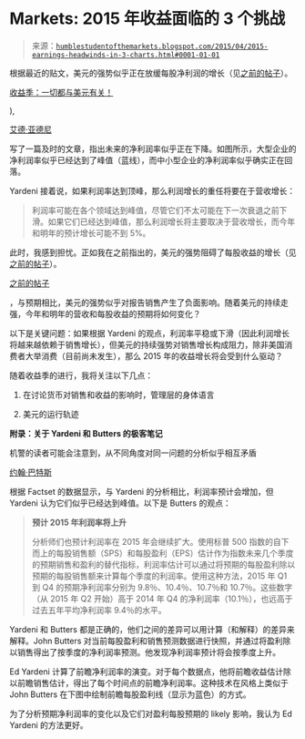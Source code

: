 <!--yml

类别：未分类

日期：2024 年 05 月 18 日 03:22:48

-->

# Markets: 2015 年收益面临的 3 个挑战

> 来源：[`humblestudentofthemarkets.blogspot.com/2015/04/2015-earnings-headwinds-in-3-charts.html#0001-01-01`](https://humblestudentofthemarkets.blogspot.com/2015/04/2015-earnings-headwinds-in-3-charts.html#0001-01-01)

根据最近的贴文，美元的强势似乎正在放缓每股净利润的增长（见[之前的帖子](http://humblestudentofthemarkets.blogspot.com/2015/04/earnings-season-its-all-about-usd.html)）。

[收益季：一切都与美元有关！](http://humblestudentofthemarkets.blogspot.com/2015/04/earnings-season-its-all-about-usd.html)

),

[艾德·亚德尼](http://blog.yardeni.com/2015/04/have-profit-margins-peaked-excerpt.html)

写了一篇及时的文章，指出未来的净利润率似乎正在下降。如图所示，大型企业的净利润率似乎已经达到了峰值（蓝线），而中小型企业的净利润率似乎确实正在回落。

Yardeni 接着说，如果利润率达到顶峰，那么利润增长的重任将要在于营收增长：

> 利润率可能在各个领域达到峰值，尽管它们不太可能在下一次衰退之前下滑。如果它们已经达到峰值，那么利润增长将主要取决于营收增长，而今年和明年的预计增长可能不到 5%。

此时，我感到担忧。正如我在之前指出的，美元的强势阻碍了每股收益的增长（见[之前的帖子](http://humblestudentofthemarkets.blogspot.com/2015/04/earnings-season-its-all-about-usd.html)）。

[之前的帖子](http://humblestudentofthemarkets.blogspot.com/2015/04/earnings-season-its-all-about-usd.html)

，与预期相比，美元的强势似乎对报告销售产生了负面影响。随着美元的持续走强，今年和明年的营收和每股收益的预期将如何变化？

以下是关键问题：如果根据 Yardeni 的观点，利润率平稳或下滑（因此利润增长将越来越依赖于销售增长），但美元的持续强势对销售增长构成阻力，除非美国消费者大举消费（目前尚未发生），那么 2015 年的收益增长将会受到什么驱动？

随着收益季的进行，我将关注以下几点：

1.  在讨论货币对销售和收益的影响时，管理层的身体语言

1.  美元的运行轨迹

**附录：关于 Yardeni 和 Butters 的极客笔记**

机警的读者可能会注意到，从不同角度对同一问题的分析似乎相互矛盾

[约翰·巴特斯](http://www.factset.com/websitefiles/PDFs/earningsinsight/earningsinsight_4.10.15)

根据 Factset 的数据显示，与 Yardeni 的分析相比，利润率预计会增加，但 Yardeni 认为它们似乎已经达到峰值。以下是 Butters 的观点：

> **预计 2015 年利润率将上升**
> 
> 分析师们也预计利润率在 2015 年会继续扩大。使用标普 500 指数的自下而上的每股销售额（SPS）和每股盈利（EPS）估计作为指数未来几个季度的预期销售和盈利的替代指标，利润率估计可以通过将预期的每股盈利除以预期的每股销售额来计算每个季度的利润率。使用这种方法，2015 年 Q1 到 Q4 的预期净利润率分别为 9.8％、10.4％、10.7％和 10.7％。这些数字（从 2015 年 Q2 开始）高于 2014 年 Q4 的净利润率（10.1％），也远高于过去五年平均净利润率 9.4％的水平。

Yardeni 和 Butters 都是正确的，他们之间的差异可以用计算（和解释）的差异来解释。John Butters 对当前每股盈利和销售预测数据进行快照，并通过将盈利除以销售得出了按季度的净利润率预测。他发现净利润率预计将会按季度上升。

Ed Yardeni 计算了前瞻净利润率的演变。对于每个数据点，他将前瞻收益估计除以前瞻销售估计，得出了每个时间点的前瞻净利润率。这种技术在风格上类似于 John Butters 在下图中绘制前瞻每股盈利线（显示为蓝色）的方式。

为了分析预期净利润率的变化以及它们对盈利每股预期的 likely 影响，我认为 Ed Yardeni 的方法更好。
